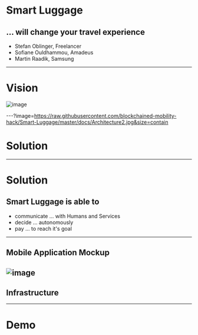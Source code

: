 # Smart Luggage
## ... will change your travel experience

- Stefan Oblinger, Freelancer
- Sofiane Ouldhammou, Amadeus
- Martin Raadik, Samsung

---
# Vision
![image](https://raw.githubusercontent.com/blockchained-mobility-hack/Smart-Luggage/master/docs/OriginalStory.png)

---?image=https://raw.githubusercontent.com/blockchained-mobility-hack/Smart-Luggage/master/docs/Architecture2.jpg&size=contain
# Solution

---
# Solution

## Smart Luggage is able to
- communicate ... with Humans and Services
- decide ... autonomously
- pay ... to reach it's goal

---
## Mobile Application Mockup
![image](https://raw.githubusercontent.com/blockchained-mobility-hack/Smart-Luggage/master/docs/App-Mockup.png)
---
## Infrastructure 




---

# Demo
